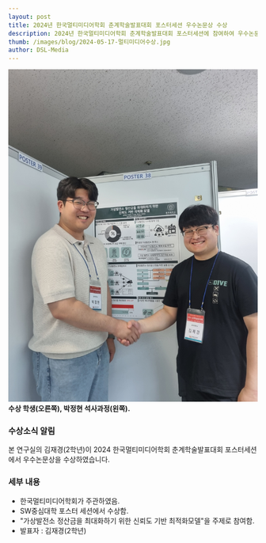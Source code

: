 ```yaml
---
layout: post 
title: 2024년 한국멀티미디어학회 춘계학술발표대회 포스터세션 우수논문상 수상
description: 2024년 한국멀티미디어학회 춘계학술발표대회 포스터세션에 참여하여 우수논문상을 수상 하였다.
thumb: /images/blog/2024-05-17-멀티미디어수상.jpg
author: DSL-Media
---
```

![멀티미디어](/images/blog/2024-05-17-멀티미디어수상.jpg)  
**수상 학생(오른쪽), 박정현 석사과정(왼쪽).**

### 수상소식 알림

본 연구실의 김재경(2학년)이 2024 한국멀티미디어학회 춘계학술발표대회 포스터세션에서 우수논문상을 수상하였습니다.

### 세부 내용

- 한국멀티미디어학회가 주관하였음.
- SW중심대학 포스터 세션에서 수상함.
- "가상발전소 정산금을 최대화하기 위한 신뢰도 기반 최적화모델"을 주제로 참여함.
- 발표자 : 김재경(2학년)